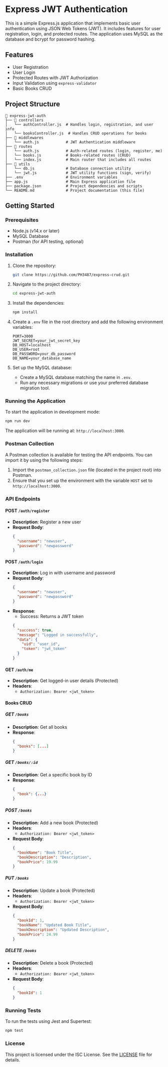 # Express JWT Authentication

This is a simple Express.js application that implements basic user authentication using JSON Web Tokens (JWT). It includes features for user registration, login, and protected routes. The application uses MySQL as the database and bcrypt for password hashing.

## Features

- User Registration
- User Login
- Protected Routes with JWT Authorization
- Input Validation using `express-validator`
- Basic Books CRUD

## Project Structure

```
📂 express-jwt-auth
├── 📂 controllers
│   └── authController.js  # Handles login, registration, and user info
│   └── booksController.js  # Handles CRUD operations for books
├── 📂 middlewares
│   └── auth.js            # JWT Authentication middleware
├── 📂 routes
│   └── auth.js            # Auth-related routes (login, register, me)
│   └── books.js           # Books-related routes (CRUD)
│   └── index.js           # Main router that includes all routes
├── 📂 utils
│   └── db.js              # Database connection utility
│   └── jwt.js             # JWT utility functions (sign, verify)
├── .env                   # Environment variables
├── app.js                 # Main Express application file
├── package.json           # Project dependencies and scripts
└── README.md              # Project documentation (this file)
```

## Getting Started

### Prerequisites

- Node.js (v14.x or later)
- MySQL Database
- Postman (for API testing, optional)

### Installation

1. Clone the repository:

   ```bash
   git clone https://github.com/PH3487/express-crud.git
   ```

2. Navigate to the project directory:

   ```bash
   cd express-jwt-auth
   ```

3. Install the dependencies:

   ```bash
   npm install
   ```

4. Create a `.env` file in the root directory and add the following environment variables:

   ```env
   PORT=3000
   JWT_SECRET=your_jwt_secret_key
   DB_HOST=localhost
   DB_USER=root
   DB_PASSWORD=your_db_password
   DB_NAME=your_database_name
   ```

5. Set up the MySQL database:
   - Create a MySQL database matching the name in `.env`.
   - Run any necessary migrations or use your preferred database migration tool.

### Running the Application

To start the application in development mode:

```bash
npm run dev
```

The application will be running at: `http://localhost:3000`.

### Postman Collection

A Postman collection is available for testing the API endpoints. You can import it by using the following steps:

1. Import the `postman_collection.json` file (located in the project root) into Postman.
2. Ensure that you set up the environment with the variable `HOST` set to `http://localhost:3000`.

### API Endpoints

#### **POST** `/auth/register`

- **Description**: Register a new user
- **Request Body**:
  ```json
  {
    "username": "newuser",
    "password": "newpassword"
  }
  ```

#### **POST** `/auth/login`

- **Description**: Log in with username and password
- **Request Body**:
  ```json
  {
    "username": "newuser",
    "password": "newpassword"
  }
  ```
- **Response**:
  - Success: Returns a JWT token
  ```json
  {
    "success": true,
    "message": "Logged in successfully",
    "data": {
      "uid": "user_id",
      "token": "jwt_token"
    }
  }
  ```

#### **GET** `/auth/me`

- **Description**: Get logged-in user details (Protected)
- **Headers**:
  - `Authorization: Bearer <jwt_token>`

#### **Books CRUD**

##### **GET** `/books`

- **Description**: Get all books
- **Response**:
  ```json
  {
    "books": [...]
  }
  ```

##### **GET** `/books/:id`

- **Description**: Get a specific book by ID
- **Response**:
  ```json
  {
    "book": {...}
  }
  ```

##### **POST** `/books`

- **Description**: Add a new book (Protected)
- **Headers**:
  - `Authorization: Bearer <jwt_token>`
- **Request Body**:
  ```json
  {
    "bookName": "Book Title",
    "bookDescription": "Description",
    "bookPrice": 19.99
  }
  ```

##### **PUT** `/books`

- **Description**: Update a book (Protected)
- **Headers**:
  - `Authorization: Bearer <jwt_token>`
- **Request Body**:
  ```json
  {
    "bookId": 1,
    "bookName": "Updated Book Title",
    "bookDescription": "Updated Description",
    "bookPrice": 24.99
  }
  ```

##### **DELETE** `/books`

- **Description**: Delete a book (Protected)
- **Headers**:
  - `Authorization: Bearer <jwt_token>`
- **Request Body**:
  ```json
  {
    "bookId": 1
  }
  ```

### Running Tests

To run the tests using Jest and Supertest:

```bash
npm test
```

### License

This project is licensed under the ISC License. See the [LICENSE](LICENSE) file for details.
